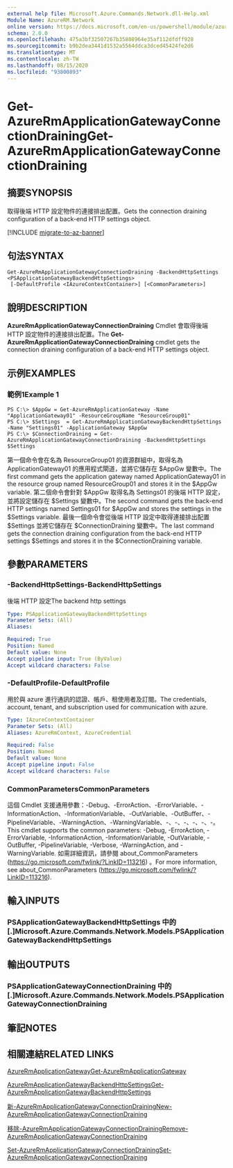 ```yaml
---
external help file: Microsoft.Azure.Commands.Network.dll-Help.xml
Module Name: AzureRM.Network
online version: https://docs.microsoft.com/en-us/powershell/module/azurerm.network/get-azurermapplicationgatewayconnectiondraining
schema: 2.0.0
ms.openlocfilehash: 475a3bf32507267b35808964e35af112dfdff928
ms.sourcegitcommit: b9b2dea3441d1532a5564ddca3dced45424fe2d6
ms.translationtype: MT
ms.contentlocale: zh-TW
ms.lasthandoff: 08/15/2020
ms.locfileid: "93800893"
---
```

# <span data-ttu-id="4b6c4-101">Get-AzureRmApplicationGatewayConnectionDraining</span><span class="sxs-lookup"><span data-stu-id="4b6c4-101">Get-AzureRmApplicationGatewayConnectionDraining</span></span>

## <span data-ttu-id="4b6c4-102">摘要</span><span class="sxs-lookup"><span data-stu-id="4b6c4-102">SYNOPSIS</span></span>
<span data-ttu-id="4b6c4-103">取得後端 HTTP 設定物件的連接排出配置。</span><span class="sxs-lookup"><span data-stu-id="4b6c4-103">Gets the connection draining configuration of a back-end HTTP settings object.</span></span>

[!INCLUDE [migrate-to-az-banner](../../includes/migrate-to-az-banner.md)]

## <span data-ttu-id="4b6c4-104">句法</span><span class="sxs-lookup"><span data-stu-id="4b6c4-104">SYNTAX</span></span>

```
Get-AzureRmApplicationGatewayConnectionDraining -BackendHttpSettings <PSApplicationGatewayBackendHttpSettings>
 [-DefaultProfile <IAzureContextContainer>] [<CommonParameters>]
```

## <span data-ttu-id="4b6c4-105">說明</span><span class="sxs-lookup"><span data-stu-id="4b6c4-105">DESCRIPTION</span></span>
<span data-ttu-id="4b6c4-106">**AzureRmApplicationGatewayConnectionDraining** Cmdlet 會取得後端 HTTP 設定物件的連接排出配置。</span><span class="sxs-lookup"><span data-stu-id="4b6c4-106">The **Get-AzureRmApplicationGatewayConnectionDraining** cmdlet gets the connection draining configuration of a back-end HTTP settings object.</span></span>

## <span data-ttu-id="4b6c4-107">示例</span><span class="sxs-lookup"><span data-stu-id="4b6c4-107">EXAMPLES</span></span>

### <span data-ttu-id="4b6c4-108">範例1</span><span class="sxs-lookup"><span data-stu-id="4b6c4-108">Example 1</span></span>
```
PS C:\> $AppGw = Get-AzureRmApplicationGateway -Name "ApplicationGateway01" -ResourceGroupName "ResourceGroup01"
PS C:\> $Settings  = Get-AzureRmApplicationGatewayBackendHttpSettings -Name "Settings01" -ApplicationGateway $AppGw
PS C:\> $ConnectionDraining = Get-AzureRmApplicationGatewayConnectionDraining -BackendHttpSettings $Settings
```

<span data-ttu-id="4b6c4-109">第一個命令會在名為 ResourceGroup01 的資源群組中，取得名為 ApplicationGateway01 的應用程式閘道，並將它儲存在 $AppGw 變數中。</span><span class="sxs-lookup"><span data-stu-id="4b6c4-109">The first command gets the application gateway named ApplicationGateway01 in the resource group named ResourceGroup01 and stores it in the $AppGw variable.</span></span>
<span data-ttu-id="4b6c4-110">第二個命令會針對 $AppGw 取得名為 Settings01 的後端 HTTP 設定，並將設定儲存在 $Settings 變數中。</span><span class="sxs-lookup"><span data-stu-id="4b6c4-110">The second command gets the back-end HTTP settings named Settings01 for $AppGw and stores the settings in the $Settings variable.</span></span>
<span data-ttu-id="4b6c4-111">最後一個命令會從後端 HTTP 設定中取得連接排出配置 $Settings 並將它儲存在 $ConnectionDraining 變數中。</span><span class="sxs-lookup"><span data-stu-id="4b6c4-111">The last command gets the connection draining configuration from the back-end HTTP settings $Settings and stores it in the $ConnectionDraining variable.</span></span>

## <span data-ttu-id="4b6c4-112">參數</span><span class="sxs-lookup"><span data-stu-id="4b6c4-112">PARAMETERS</span></span>

### <span data-ttu-id="4b6c4-113">-BackendHttpSettings</span><span class="sxs-lookup"><span data-stu-id="4b6c4-113">-BackendHttpSettings</span></span>
<span data-ttu-id="4b6c4-114">後端 HTTP 設定</span><span class="sxs-lookup"><span data-stu-id="4b6c4-114">The backend http settings</span></span>

```yaml
Type: PSApplicationGatewayBackendHttpSettings
Parameter Sets: (All)
Aliases: 

Required: True
Position: Named
Default value: None
Accept pipeline input: True (ByValue)
Accept wildcard characters: False
```

### <span data-ttu-id="4b6c4-115">-DefaultProfile</span><span class="sxs-lookup"><span data-stu-id="4b6c4-115">-DefaultProfile</span></span>
<span data-ttu-id="4b6c4-116">用於與 azure 進行通訊的認證、帳戶、租使用者及訂閱。</span><span class="sxs-lookup"><span data-stu-id="4b6c4-116">The credentials, account, tenant, and subscription used for communication with azure.</span></span>

```yaml
Type: IAzureContextContainer
Parameter Sets: (All)
Aliases: AzureRmContext, AzureCredential

Required: False
Position: Named
Default value: None
Accept pipeline input: False
Accept wildcard characters: False
```

### <span data-ttu-id="4b6c4-117">CommonParameters</span><span class="sxs-lookup"><span data-stu-id="4b6c4-117">CommonParameters</span></span>
<span data-ttu-id="4b6c4-118">這個 Cmdlet 支援通用參數：-Debug、-ErrorAction、-ErrorVariable、-InformationAction、-InformationVariable、-OutVariable、-OutBuffer、-PipelineVariable、-WarningAction、-WarningVariable、-、-、-、-、-、-。</span><span class="sxs-lookup"><span data-stu-id="4b6c4-118">This cmdlet supports the common parameters: -Debug, -ErrorAction, -ErrorVariable, -InformationAction, -InformationVariable, -OutVariable, -OutBuffer, -PipelineVariable, -Verbose, -WarningAction, and -WarningVariable.</span></span> <span data-ttu-id="4b6c4-119">如需詳細資訊，請參閱 about_CommonParameters (https://go.microsoft.com/fwlink/?LinkID=113216) 。</span><span class="sxs-lookup"><span data-stu-id="4b6c4-119">For more information, see about_CommonParameters (https://go.microsoft.com/fwlink/?LinkID=113216).</span></span>

## <span data-ttu-id="4b6c4-120">輸入</span><span class="sxs-lookup"><span data-stu-id="4b6c4-120">INPUTS</span></span>

### <span data-ttu-id="4b6c4-121">PSApplicationGatewayBackendHttpSettings 中的 [.]</span><span class="sxs-lookup"><span data-stu-id="4b6c4-121">Microsoft.Azure.Commands.Network.Models.PSApplicationGatewayBackendHttpSettings</span></span>

## <span data-ttu-id="4b6c4-122">輸出</span><span class="sxs-lookup"><span data-stu-id="4b6c4-122">OUTPUTS</span></span>

### <span data-ttu-id="4b6c4-123">PSApplicationGatewayConnectionDraining 中的 [.]</span><span class="sxs-lookup"><span data-stu-id="4b6c4-123">Microsoft.Azure.Commands.Network.Models.PSApplicationGatewayConnectionDraining</span></span>

## <span data-ttu-id="4b6c4-124">筆記</span><span class="sxs-lookup"><span data-stu-id="4b6c4-124">NOTES</span></span>

## <span data-ttu-id="4b6c4-125">相關連結</span><span class="sxs-lookup"><span data-stu-id="4b6c4-125">RELATED LINKS</span></span>

[<span data-ttu-id="4b6c4-126">AzureRmApplicationGateway</span><span class="sxs-lookup"><span data-stu-id="4b6c4-126">Get-AzureRmApplicationGateway</span></span>](./Get-AzureRmApplicationGateway.md)

[<span data-ttu-id="4b6c4-127">AzureRmApplicationGatewayBackendHttpSettings</span><span class="sxs-lookup"><span data-stu-id="4b6c4-127">Get-AzureRmApplicationGatewayBackendHttpSettings</span></span>](./Get-AzureRmApplicationGatewayBackendHttpSettings.md)

[<span data-ttu-id="4b6c4-128">新-AzureRmApplicationGatewayConnectionDraining</span><span class="sxs-lookup"><span data-stu-id="4b6c4-128">New-AzureRmApplicationGatewayConnectionDraining</span></span>](./New-AzureRmApplicationGatewayConnectionDraining.md)

[<span data-ttu-id="4b6c4-129">移除-AzureRmApplicationGatewayConnectionDraining</span><span class="sxs-lookup"><span data-stu-id="4b6c4-129">Remove-AzureRmApplicationGatewayConnectionDraining</span></span>](./Remove-AzureRmApplicationGatewayConnectionDraining.md)

[<span data-ttu-id="4b6c4-130">Set-AzureRmApplicationGatewayConnectionDraining</span><span class="sxs-lookup"><span data-stu-id="4b6c4-130">Set-AzureRmApplicationGatewayConnectionDraining</span></span>](./Set-AzureRmApplicationGatewayConnectionDraining.md)
